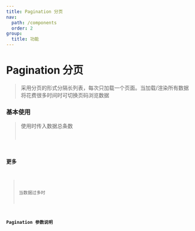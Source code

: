 ```yaml
---
title: Pagination 分页
nav:
  path: /components
  order: 2
group:
  title: 功能
---
```


# Pagination 分页

> 采用分页的形式分隔长列表，每次只加载一个页面。当加载/渲染所有数据将花费很多时间时可切换页码浏览数据

### 基本使用

> 使用时传入数据总条数 <code src="./demo/index1.tsx" />

### 更多

> 当数据过多时 <code src="./demo/index2.tsx" />

### Pagination 参数说明

<API />
